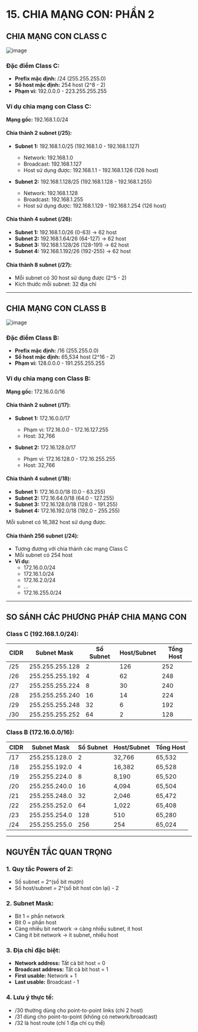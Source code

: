 # 15. CHIA MẠNG CON: PHẦN 2

## CHIA MẠNG CON CLASS C

![image](https://github.com/psaumur/CCNA/assets/106411237/08be5a37-fa2c-4483-94c9-6c3d05229894)

### Đặc điểm Class C:
- **Prefix mặc định:** /24 (255.255.255.0)
- **Số host mặc định:** 254 host (2^8 - 2)
- **Phạm vi:** 192.0.0.0 - 223.255.255.255

### Ví dụ chia mạng con Class C:

**Mạng gốc:** 192.168.1.0/24

#### Chia thành 2 subnet (/25):
- **Subnet 1:** 192.168.1.0/25 (192.168.1.0 - 192.168.1.127)
  - Network: 192.168.1.0
  - Broadcast: 192.168.1.127
  - Host sử dụng được: 192.168.1.1 - 192.168.1.126 (126 host)

- **Subnet 2:** 192.168.1.128/25 (192.168.1.128 - 192.168.1.255)
  - Network: 192.168.1.128
  - Broadcast: 192.168.1.255
  - Host sử dụng được: 192.168.1.129 - 192.168.1.254 (126 host)

#### Chia thành 4 subnet (/26):
- **Subnet 1:** 192.168.1.0/26 (0-63) → 62 host
- **Subnet 2:** 192.168.1.64/26 (64-127) → 62 host
- **Subnet 3:** 192.168.1.128/26 (128-191) → 62 host
- **Subnet 4:** 192.168.1.192/26 (192-255) → 62 host

#### Chia thành 8 subnet (/27):
- Mỗi subnet có 30 host sử dụng được (2^5 - 2)
- Kích thước mỗi subnet: 32 địa chỉ

---

## CHIA MẠNG CON CLASS B

![image](https://github.com/psaumur/CCNA/assets/106411237/44e8cdcb-16c2-41c4-8f22-a0a31071550a)

### Đặc điểm Class B:
- **Prefix mặc định:** /16 (255.255.0.0)
- **Số host mặc định:** 65,534 host (2^16 - 2)
- **Phạm vi:** 128.0.0.0 - 191.255.255.255

### Ví dụ chia mạng con Class B:

**Mạng gốc:** 172.16.0.0/16

#### Chia thành 2 subnet (/17):
- **Subnet 1:** 172.16.0.0/17
  - Phạm vi: 172.16.0.0 - 172.16.127.255
  - Host: 32,766

- **Subnet 2:** 172.16.128.0/17
  - Phạm vi: 172.16.128.0 - 172.16.255.255
  - Host: 32,766

#### Chia thành 4 subnet (/18):
- **Subnet 1:** 172.16.0.0/18 (0.0 - 63.255)
- **Subnet 2:** 172.16.64.0/18 (64.0 - 127.255)
- **Subnet 3:** 172.16.128.0/18 (128.0 - 191.255)
- **Subnet 4:** 172.16.192.0/18 (192.0 - 255.255)

Mỗi subnet có 16,382 host sử dụng được.

#### Chia thành 256 subnet (/24):
- Tương đương với chia thành các mạng Class C
- Mỗi subnet có 254 host
- **Ví dụ:**
  - 172.16.0.0/24
  - 172.16.1.0/24
  - 172.16.2.0/24
  - ...
  - 172.16.255.0/24

---

## SO SÁNH CÁC PHƯƠNG PHÁP CHIA MẠNG CON

### Class C (192.168.1.0/24):

| CIDR | Subnet Mask     | Số Subnet | Host/Subnet | Tổng Host |
|------|-----------------|-----------|-------------|-----------|
| /25  | 255.255.255.128 | 2         | 126         | 252       |
| /26  | 255.255.255.192 | 4         | 62          | 248       |
| /27  | 255.255.255.224 | 8         | 30          | 240       |
| /28  | 255.255.255.240 | 16        | 14          | 224       |
| /29  | 255.255.255.248 | 32        | 6           | 192       |
| /30  | 255.255.255.252 | 64        | 2           | 128       |

### Class B (172.16.0.0/16):

| CIDR | Subnet Mask     | Số Subnet | Host/Subnet | Tổng Host |
|------|-----------------|-----------|-------------|-----------|
| /17  | 255.255.128.0   | 2         | 32,766      | 65,532    |
| /18  | 255.255.192.0   | 4         | 16,382      | 65,528    |
| /19  | 255.255.224.0   | 8         | 8,190       | 65,520    |
| /20  | 255.255.240.0   | 16        | 4,094       | 65,504    |
| /21  | 255.255.248.0   | 32        | 2,046       | 65,472    |
| /22  | 255.255.252.0   | 64        | 1,022       | 65,408    |
| /23  | 255.255.254.0   | 128       | 510         | 65,280    |
| /24  | 255.255.255.0   | 256       | 254         | 65,024    |

---

## NGUYÊN TẮC QUAN TRỌNG

### 1. Quy tắc Powers of 2:
- Số subnet = 2^(số bit mượn)
- Số host/subnet = 2^(số bit host còn lại) - 2

### 2. Subnet Mask:
- Bit 1 = phần network
- Bit 0 = phần host
- Càng nhiều bit network → càng nhiều subnet, ít host
- Càng ít bit network → ít subnet, nhiều host

### 3. Địa chỉ đặc biệt:
- **Network address:** Tất cả bit host = 0
- **Broadcast address:** Tất cả bit host = 1
- **First usable:** Network + 1
- **Last usable:** Broadcast - 1

### 4. Lưu ý thực tế:
- /30 thường dùng cho point-to-point links (chỉ 2 host)
- /31 dùng cho point-to-point (không có network/broadcast)
- /32 là host route (chỉ 1 địa chỉ cụ thể)
